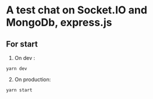 # A test chat on Socket.IO and MongoDb, express.js

## For start

1. On dev :
```
yarn dev
```
2. On production: 
```
yarn start
```   

